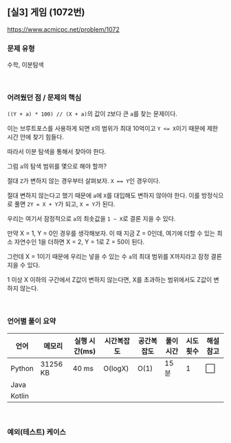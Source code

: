 ## [실3] 게임 (1072번)

https://www.acmicpc.net/problem/1072

### 문제 유형

수학, 이분탐색

<br>

### 어려웠던 점 / 문제의 핵심

`((Y + a) * 100) // (X + a)`의 값이 `Z`보다 큰 `a`를 찾는 문제이다.

이는 브루트포스를 사용하게 되면 `X`의 범위가 최대 10억이고 `Y <= X`이기 때문에 제한 시간 안에 찾기 힘들다.

따라서 이분 탐색을 통해서 찾아야 한다.

그럼 `a`의 탐색 범위를 몇으로 해야 할까?

절대 `Z`가 변하지 않는 경우부터 살펴보자. `X == Y`인 경우이다.

절대 변하지 않는다고 했기 때문에 `a`에 `X`를 대입해도 변하지 않아야 한다. 이를 방정식으로 풀면 `2Y = X + Y`가 되고, `X = Y`가 된다.

우리는 여기서 잠정적으로 `a`의 최솟값을 `1 ~ X`로 결론 지을 수 있다.

만약 X = 1, Y = 0인 경우를 생각해보자. 이 때 지금 Z = 0인데, 여기에 더할 수 있는 최소 자연수인 1을 더하면 X = 2, Y = 1로 Z = 50이 된다.

그런데 X = 1이기 때문에 우리는 넣을 수 있는 수 `a`의 최대 범위를 X까지라고 잠정 결론 지을 수 있다.

1 이상 X 이하의 구간에서 Z값이 변하지 않는다면, X를 초과하는 범위에서도 Z값이 변하지 않는다.

<br>

### 언어별 풀이 요약

| 언어   | 메모리   | 실행 시간(ms) | 시간복잡도 | 공간복잡도 | 풀이 시간 | 시도 횟수 | 해설 참고            |
| ------ | -------- | ------------- | ---------- | ---------- | --------- | --------- | -------------------- |
| Python | 31256 KB | 40 ms         | O(logX)    | O(1)       | 15분      | 1         | :white_large_square: |
| Java   |          |               |            |            |           |           |                      |
| Kotlin |          |               |            |            |           |           |                      |

<br>

### 예외(테스트) 케이스

```
```

